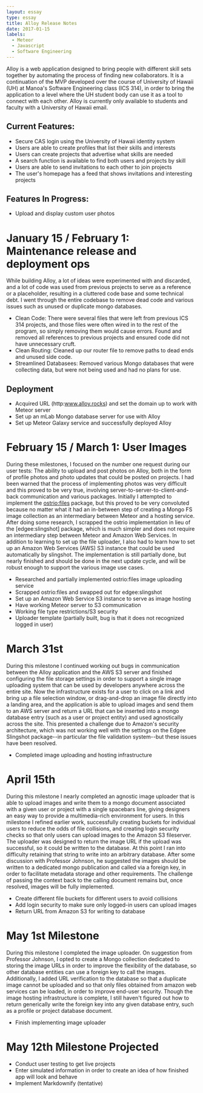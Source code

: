 ```yaml
---
layout: essay
type: essay
title: Alloy Release Notes
date: 2017-01-15
labels:
  - Meteor
  - Javascript
  - Software Engineering
---
```


Alloy is a web application designed to bring people with different skill sets together by automating the process of finding new collaborators. It is a continuation of the MVP developed over the course of University of Hawaii (UH) at Manoa's Software Engineering class (ICS 314), in order to bring the application to a level where the UH student body can use it as a tool to connect with each other. Alloy is currently only available to students and faculty with a University of Hawaii email.

## Current Features:
- Secure CAS login using the University of Hawaii identity system
- Users are able to create profiles that list their skills and interests
- Users can create projects that advertise what skills are needed
- A search function is available to find both users and projects by skill
- Users are able to send invitations to each other to join projects
- The user's homepage has a feed that shows invitations and interesting projects

## Features In Progress:
- Upload and display custom user photos

# January 15 / February 1: Maintenance release and deployment ops

While building Alloy, a lot of ideas were experimented with and discarded, and a lot of code was used from previous projects to serve as a reference or a placeholder, resulting in a cluttered code base and some technical debt. I went through the entire codebase to remove dead code and various issues such as unused or duplicate mongo databases.

- Clean Code: There were several files that were left from previous ICS 314 projects, and those files were often wired in to the rest of the program, so simply removing them would cause errors. Found and removed all references to previous projects and ensured code did not have unnecessary cruft.
- Clean Routing: Cleaned up our router file to remove paths to dead ends and unused side code.
- Streamlined Databasees: Removed various Mongo databases that were collecting data, but were not being used and had no plans for use.

## Deployment

- Acquired URL (http:www.alloy.rocks) and set the domain up to work with Meteor server
- Set up an mLab Mongo database server for use with Alloy
- Set up Meteor Galaxy service and successfully deployed Alloy

# February 15 / March 1: User Images

During these milestones, I focused on the number one request during our user tests: The ability to upload and post photos on Alloy, both in the form of profile photos and photo updates that could be posted on projects. I had been warned that the process of implementing photos was very difficult and this proved to be very true, involving server-to-server-to-client-and-back communication and various packages. Initially I attempted to implement the [ostrio:files](https://atmospherejs.com/ostrio/files) package, but this proved to be very convoluted because no matter what it had an in-between step of creating a Mongo FS image collection as an intermediary between Meteor and a hosting service. After doing some research, I scrapped the ostrio implementation in lieu of the [edgee:slingshot] package, which is much simpler and does not require an intermediary step between Meteor and Amazon Web Services. In addition to learning to set up the file uploader, I also had to learn how to set up an Amazon Web Services (AWS) S3 instance that could be used automatically by slingshot. The implementation is still partially done, but nearly finished and should be done in the next update cycle, and will be robust enough to support the various image use cases.

- Researched and partially implemented ostrio:files image uploading service
- Scrapped ostrio:files and swapped out for edgee:slingshot
- Set up an Amazon Web Service S3 instance to serve as image hosting
- Have working Meteor server to S3 communication
- Working file type restrictions/S3 security
- Uploader template (partially built, bug is that it does not recognized logged in user)

# March 31st
During this milestone I continued working out bugs in communication between the Alloy application and the AWS S3 server and finished configuring the file storage settings in order to support a single image uploading system that can be used by developers anywhere across the entire site. Now the infrastructure exists for a user to click on a link and bring up a file selection window, or drag-and-drop an image file directly into a landing area, and the application is able to upload images and send them to an AWS server and return a URL that can be inserted into a mongo database entry (such as a user or project entity) and used agnostically across the site. This presented a challenge due to Amazon's security architecture, which was not working well with the settings on the Edgee Slingshot package--in particular the file validation system--but these issues have been resolved.

- Completed image uploading and hosting infrastructure

# April 15th

During this milestone I nearly completed an agnostic image uploader that is able to upload images and write them to a mongo document associated with a given user or project with a single spacebars line, giving designers an easy way to provide a multimedia-rich environment for users. In this milestone I refined earlier work, successfully creating buckets for individual users to reduce the odds of file collisions, and creating login security checks so that only users can upload images to the Amazon S3 fileserver. The uploader was designed to return the image URL if the upload was successful, so it could be written to the database. At this point I ran into difficulty retaining that string to write into an arbitrary database. After some discussion with Professor Johnson, he suggested the images should be written to a dedicated mongo publication and called via a foreign key, in order to facilitate metadata storage and other requirements. The challenge of passing the context back to the calling document remains but, once resolved, images will be fully implemented.

- Create different file buckets for different users to avoid collisions
- Add login security to make sure only logged-in users can upload images
- Return URL from Amazon S3 for writing to database

# May 1st Milestone

During this milestone I completed the image uploader. On suggestion from Professor Johnson, I opted to create a Mongo collection dedicated to storing the image URLs in order to improve the flexibility of the database, so other database entities can use a foreign key to call the images. Additionally, I added URL verification to the database so that a duplicate image cannot be uploaded and so that only files obtained from amazon web services can be loaded, in order to improve end-user security. Though the image hosting infrastructure is complete, I still haven't figured out how to return generically write the foreign key into any given database entry, such as a profile or project database document.

- Finish implementing image uploader

# May 12th Milestone Projected

- Conduct user testing to get live projects
- Enter simulated information in order to create an idea of how finished app will look and behave
- Implement Markdownify (tentative)
